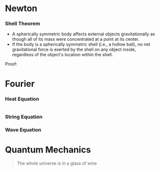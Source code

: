 # Newton
### Shell Theorem
- A spherically symmetric body affects external objects gravitationally as though all of its mass were concentrated at a point at its center.
- If the body is a spherically symmetric shell (i.e., a hollow ball), no net gravitational force is exerted by the shell on any object inside, regardless of the object's location within the shell.

Proof:

# Fourier
### Heat Equation


# 
### String Equation

### Wave Equation

# Quantum Mechanics
> The whole universe is in a glass of wine